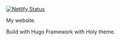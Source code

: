 [![Netlify Status](https://api.netlify.com/api/v1/badges/43cb28ed-1be9-4f5d-8c51-3c7855473380/deploy-status)](https://app.netlify.com/sites/levelednain/deploys)

My website.

Build with Hugo Framework with Holy theme.
